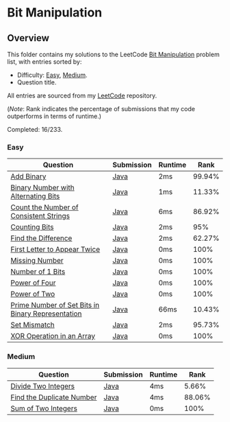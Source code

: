 # Bit Manipulation

## Overview
This folder contains my solutions to the LeetCode [Bit Manipulation](https://leetcode.com/problem-list/bit-manipulation/) problem list,
with entries sorted by:
- Difficulty: [Easy](#easy), [Medium](#medium).
- Question title.

All entries are sourced from my [LeetCode](https://github.com/shumarb/leetcode) repository.

(*Note*: Rank indicates the percentage of submissions that my code outperforms in terms of runtime.)

Completed: 16/233.
### Easy
| Question                                                                                                                                                             | Submission                                                                                                                     | Runtime | Rank   |
|----------------------------------------------------------------------------------------------------------------------------------------------------------------------|--------------------------------------------------------------------------------------------------------------------------------|---------|--------|
| [Add Binary](https://leetcode.com/problems/add-binary/description/)                                                                                                  | [Java](https://github.com/shumarb/leetcode/blob/main/submissions/java/AddBinary.java)                                          | 2ms     | 99.94% |
| [Binary Number with Alternating Bits](https://leetcode.com/problems/binary-number-with-alternating-bits/description/)                                                | [Java](https://github.com/shumarb/leetcode/blob/main/submissions/java/BinaryNumberWithAlternatingBits.java)                    | 1ms     | 11.33% |
| [Count the Number of Consistent Strings](https://leetcode.com/problems/count-the-number-of-consistent-strings/description/)                                          | [Java](https://github.com/shumarb/leetcode/blob/main/submissions/java/CountTheNumberOfConsistentStrings.java)                  | 6ms     | 86.92% |
| [Counting Bits](https://leetcode.com/problems/counting-bits/description/)                                                                                            | [Java](https://github.com/shumarb/leetcode/blob/main/submissions/java/CountingBits.java)                                       | 2ms     | 95%    |
| [Find the Difference](https://leetcode.com/problems/find-the-difference/description/)                                                                                | [Java](https://github.com/shumarb/leetcode/blob/main/submissions/java/FindTheDifference.java)                                  | 2ms     | 62.27% |
| [First Letter to Appear Twice](https://leetcode.com/problems/first-letter-to-appear-twice/description/)                                                              | [Java](https://github.com/shumarb/leetcode/blob/main/submissions/java/FirstLetterToAppearTwice.java)                           | 0ms     | 100%   |
| [Missing Number](https://leetcode.com/problems/missing-number/description/)                                                                                          | [Java](https://github.com/shumarb/leetcode/blob/main/submissions/java/MissingNumber.java)                                      | 0ms     | 100%   |
| [Number of 1 Bits](https://leetcode.com/problems/number-of-1-bits/description/)                                                                                      | [Java](https://github.com/shumarb/leetcode/blob/main/submissions/java/NumberOf1Bits.java)                                      | 0ms     | 100%   |
| [Power of Four](https://leetcode.com/problems/power-of-four/description/)                                                                                            | [Java](https://github.com/shumarb/leetcode/blob/main/submissions/java/PowerOfFour.java)                                        | 0ms     | 100%   |
| [Power of Two](https://leetcode.com/problems/power-of-two/description/)                                                                                              | [Java](https://github.com/shumarb/leetcode/blob/main/submissions/java/PowerOfTwo.java)                                         | 0ms     | 100%   |
| [Prime Number of Set Bits in Binary Representation](https://leetcode.com/problems/prime-number-of-set-bits-in-binary-representation/description/)                    | [Java](https://github.com/shumarb/leetcode/blob/main/submissions/java/PrimeNumberOfSetBitsInBinaryRepresentation.java)         | 66ms    | 10.43% |
| [Set Mismatch](https://leetcode.com/problems/set-mismatch/description/)                                                                                              | [Java](https://github.com/shumarb/leetcode/blob/main/submissions/java/SetMismatch.java)                                        | 2ms     | 95.73% |
| [XOR Operation in an Array](https://leetcode.com/problems/xor-operation-in-an-array/description/)                                                                    | [Java](https://github.com/shumarb/leetcode/blob/main/submissions/java/XorOperationInAnArray.java)                              | 0ms     | 100%   |

### Medium
| Question                                                                                                                               | Submission                                                                                                      | Runtime | Rank   |
|----------------------------------------------------------------------------------------------------------------------------------------|-----------------------------------------------------------------------------------------------------------------|---------|--------|
| [Divide Two Integers](https://leetcode.com/problems/divide-two-integers/description/)                                                  | [Java](https://github.com/shumarb/leetcode/blob/main/submissions/java/DivideTwoIntegers.java)                   | 4ms     | 5.66%  |
| [Find the Duplicate Number](https://leetcode.com/problems/find-the-duplicate-number/description/)                                      | [Java](https://github.com/shumarb/leetcode/blob/main/submissions/java/FindTheDuplicateNumber.java)              | 4ms     | 88.06% |
| [Sum of Two Integers](https://leetcode.com/problems/sum-of-two-integers/description/)                                                  | [Java](https://github.com/shumarb/leetcode/blob/main/submissions/java/SumOfTwoIntegers.java)                    | 0ms     | 100%   |

